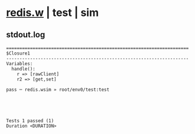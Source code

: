 # [redis.w](../../../../../examples/tests/valid/redis.w) | test | sim

## stdout.log
```log
=====================================================================
$Closure1
---------------------------------------------------------------------
Variables:
  handle():
    r => [rawClient]
    r2 => [get,set]

pass ─ redis.wsim » root/env0/test:test
 




Tests 1 passed (1) 
Duration <DURATION>

```

